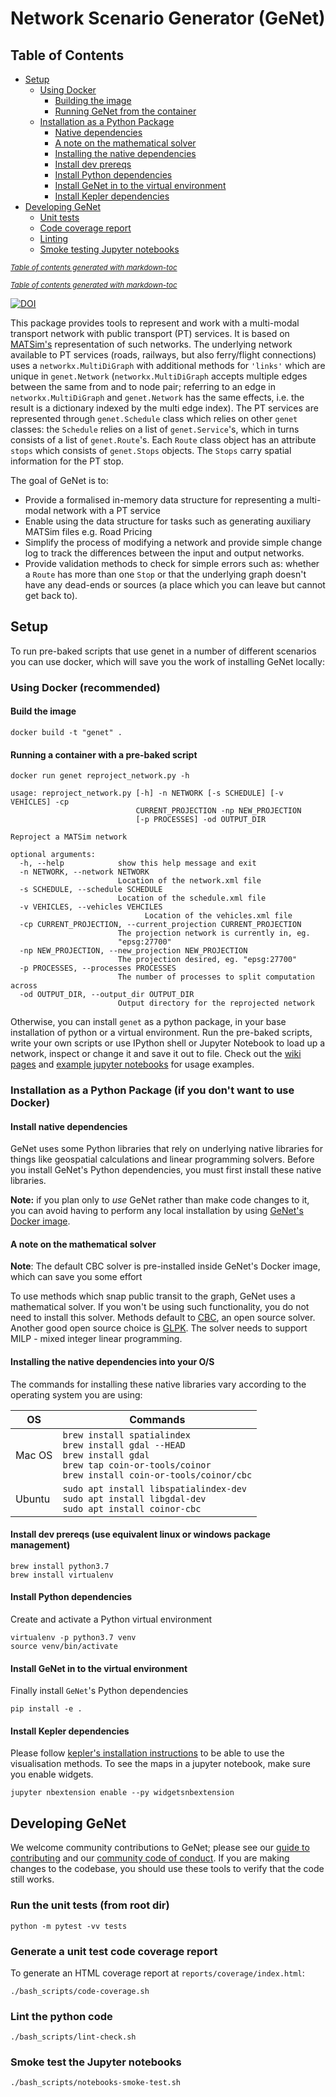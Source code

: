 # Network Scenario Generator (GeNet)

## Table of Contents

- [Setup](#setup)
  * [Using Docker](#using-docker--recommended-)
    + [Building the image](#build-the-image)
    + [Running GeNet from the container](#running-a-container-with-a-pre-baked-script)
  * [Installation as a Python Package](#installation-as-a-python-package--if-you-don-t-want-to-use-docker-)
    + [Native dependencies](#install-native-dependencies)
    + [A note on the mathematical solver](#a-note-on-the-mathematical-solver)
    + [Installing the native dependencies](#installing-the-native-dependencies-into-your-o-s)
    + [Install dev prereqs](#install-dev-prereqs--use-equivalent-linux-or-windows-package-management-)
    + [Install Python dependencies](#install-python-dependencies)
    + [Install GeNet in to the virtual environment](#install-genet-in-to-the-virtual-environment)
    + [Install Kepler dependencies](#install-kepler-dependencies)
- [Developing GeNet](#developing-genet)
  * [Unit tests](#run-the-unit-tests--from-root-dir-)
  * [Code coverage report](#generate-a-unit-test-code-coverage-report)
  * [Linting](#lint-the-python-code)
  * [Smoke testing Jupyter notebooks](#smoke-test-the-jupyter-notebooks)

<small><i><a href='http://ecotrust-canada.github.io/markdown-toc/'>Table of contents generated with markdown-toc</a></i></small>


<small><i><a href='http://ecotrust-canada.github.io/markdown-toc/'>Table of contents generated with markdown-toc</a></i></small>


[![DOI](https://zenodo.org/badge/265256468.svg)](https://zenodo.org/badge/latestdoi/265256468)

This package provides tools to represent and work with a multi-modal transport network with public transport (PT)
services. It is based on [MATSim's](https://www.matsim.org/) representation of such networks. The underlying 
network available to PT services (roads, railways, but also ferry/flight connections) uses a `networkx.MultiDiGraph`
with additional methods for `'links'` which are unique in `genet.Network` (`networkx.MultiDiGraph` accepts multiple 
edges between the same from and to node pair; referring to an edge in `networkx.MultiDiGraph` and `genet.Network`
has the same effects, i.e. the result is a dictionary indexed by the multi edge index). The PT services are 
represented through `genet.Schedule` class which relies on other `genet` 
classes: the `Schedule` relies on a list of `genet.Service`'s, which in turns consists of a list of `genet.Route`'s.
Each `Route` class object has an attribute `stops` which consists of `genet.Stops` objects. The `Stops` carry spatial
information for the PT stop.

The goal of GeNet is to:
- Provide a formalised in-memory data structure for representing a multi-modal network with a PT service
- Enable using the data structure for tasks such as generating auxiliary MATSim files e.g. Road Pricing
- Simplify the process of modifying a network and provide simple change log to track the differences between the input
and output networks.
- Provide validation methods to check for simple errors such as: whether a `Route` has more than one `Stop` or that the
underlying graph doesn't have any dead-ends or sources (a place which you can leave but cannot get back to).

## Setup

To run pre-baked scripts that use genet in a number of different scenarios you can use docker, which will save you the
work of installing GeNet locally:

### Using Docker (recommended)
#### Build the image

    docker build -t "genet" .

#### Running a container with a pre-baked script

    docker run genet reproject_network.py -h
    
    usage: reproject_network.py [-h] -n NETWORK [-s SCHEDULE] [-v VEHICLES] -cp
                                CURRENT_PROJECTION -np NEW_PROJECTION
                                [-p PROCESSES] -od OUTPUT_DIR
    
    Reproject a MATSim network
    
    optional arguments:
      -h, --help            show this help message and exit
      -n NETWORK, --network NETWORK
                            Location of the network.xml file
      -s SCHEDULE, --schedule SCHEDULE
                            Location of the schedule.xml file
      -v VEHICLES, --vehicles VEHCILES
      							  Location of the vehicles.xml file
      -cp CURRENT_PROJECTION, --current_projection CURRENT_PROJECTION
                            The projection network is currently in, eg.
                            "epsg:27700"
      -np NEW_PROJECTION, --new_projection NEW_PROJECTION
                            The projection desired, eg. "epsg:27700"
      -p PROCESSES, --processes PROCESSES
                            The number of processes to split computation across
      -od OUTPUT_DIR, --output_dir OUTPUT_DIR
                            Output directory for the reprojected network

Otherwise, you can install `genet` as a python package, in your base installation of python or a virtual environment.
Run the pre-baked scripts, write your own scripts or use IPython shell or Jupyter Notebook to load up a network, 
inspect or change it and save it out to file. Check out the 
[wiki pages](https://github.com/arup-group/genet/wiki/Functionality-and-Usage-Guide) and 
[example jupyter notebooks](https://github.com/arup-group/genet/tree/master/notebooks) 
for usage examples.


### Installation as a Python Package (if you don't want to use Docker)

#### Install native dependencies
GeNet uses some Python libraries that rely on underlying native libraries for things like geospatial calculations and
linear programming solvers. Before you install GeNet's Python dependencies, you must first install these native
libraries.

**Note:** if you plan only to _use_ GeNet rather than make code changes to it, you can avoid having to perform any
local installation by using [GeNet's Docker image](#using-docker).

#### A note on the mathematical solver

**Note**: The default CBC solver is pre-installed inside GeNet's Docker image, which can save you some effort

To use methods which snap public transit to the graph, GeNet uses a mathematical solver. If you
won't be using such functionality, you do not need to install this solver.
Methods default to [CBC](https://projects.coin-or.org/Cbc), an open source solver.
Another good open source choice is [GLPK](https://www.gnu.org/software/glpk/).
The solver needs to support MILP - mixed integer linear programming.

#### Installing the native dependencies into your O/S
The commands for installing these native libraries vary according to the operating system you are using:

| OS       | Commands |
|----------|----------|
|Mac OS    | `brew install spatialindex` <br/> `brew install gdal --HEAD` <br/> `brew install gdal` <br/> `brew tap coin-or-tools/coinor` <br/> `brew install coin-or-tools/coinor/cbc`|
|Ubuntu    | `sudo apt install libspatialindex-dev` <br/> `sudo apt install libgdal-dev` <br/> `sudo apt install coinor-cbc`|

#### Install dev prereqs (use equivalent linux or windows package management)

    brew install python3.7
    brew install virtualenv

#### Install Python dependencies
Create and activate a Python virtual environment

    virtualenv -p python3.7 venv
    source venv/bin/activate

#### Install GeNet in to the virtual environment
Finally install `GeNet`'s Python dependencies

    pip install -e .

#### Install Kepler dependencies

Please follow [kepler's installation instructions](https://docs.kepler.gl/docs/keplergl-jupyter#install) to be able to 
use the visualisation methods. To see the maps in a jupyter notebook, make sure you enable widgets.
```
jupyter nbextension enable --py widgetsnbextension
```

    
## Developing GeNet

We welcome community contributions to GeNet; please see our [guide to contributing](CONTRIBUTING.md) and our
[community code of conduct](CODE_OF_CONDUCT.md). If you are making changes to the codebase, you should use these tools
to verify that the code still works.

### Run the unit tests (from root dir)

    python -m pytest -vv tests

### Generate a unit test code coverage report

To generate an HTML coverage report at `reports/coverage/index.html`:

    ./bash_scripts/code-coverage.sh

### Lint the python code

    ./bash_scripts/lint-check.sh

### Smoke test the Jupyter notebooks

    ./bash_scripts/notebooks-smoke-test.sh

